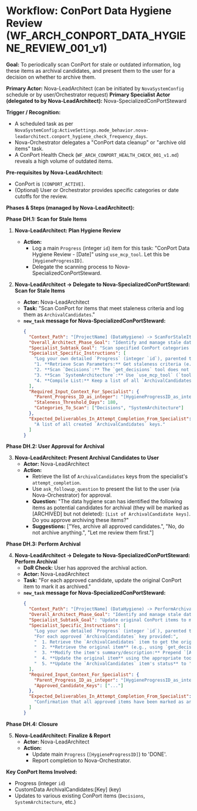 # Workflow: ConPort Data Hygiene Review (WF_ARCH_CONPORT_DATA_HYGIENE_REVIEW_001_v1)

**Goal:** To periodically scan ConPort for stale or outdated information, log these items as archival candidates, and present them to the user for a decision on whether to archive them.

**Primary Actor:** Nova-LeadArchitect (can be initiated by `NovaSystemConfig` schedule or by user/Orchestrator request)
**Primary Specialist Actor (delegated to by Nova-LeadArchitect):** Nova-SpecializedConPortSteward

**Trigger / Recognition:**
- A scheduled task as per `NovaSystemConfig:ActiveSettings.mode_behavior.nova-leadarchitect.conport_hygiene_check_frequency_days`.
- Nova-Orchestrator delegates a "ConPort data cleanup" or "archive old items" task.
- A ConPort Health Check (`WF_ARCH_CONPORT_HEALTH_CHECK_001_v1.md`) reveals a high volume of outdated items.

**Pre-requisites by Nova-LeadArchitect:**
- ConPort is `[CONPORT_ACTIVE]`.
- (Optional) User or Orchestrator provides specific categories or date cutoffs for the review.

**Phases & Steps (managed by Nova-LeadArchitect):**

**Phase DH.1: Scan for Stale Items**

1.  **Nova-LeadArchitect: Plan Hygiene Review**
    *   **Action:**
        *   Log a main `Progress` (integer `id`) item for this task: "ConPort Data Hygiene Review - [Date]" using `use_mcp_tool`. Let this be `[HygieneProgressID]`.
        *   Delegate the scanning process to Nova-SpecializedConPortSteward.

2.  **Nova-LeadArchitect -> Delegate to Nova-SpecializedConPortSteward: Scan for Stale Items**
    *   **Actor:** Nova-LeadArchitect
    *   **Task:** "Scan ConPort for items that meet staleness criteria and log them as `ArchivalCandidates`."
    *   **`new_task` message for Nova-SpecializedConPortSteward:**
        ```json
        {
          "Context_Path": "[ProjectName] (DataHygiene) -> ScanForStaleItems (ConPortSteward)",
          "Overall_Architect_Phase_Goal": "Identify and manage stale data in ConPort.",
          "Specialist_Subtask_Goal": "Scan specified ConPort categories for items older than a defined threshold and log them as `ArchivalCandidates`.",
          "Specialist_Specific_Instructions": [
            "Log your own detailed `Progress` (integer `id`), parented to `[HygieneProgressID_as_integer]`, using `use_mcp_tool`.",
            "1. **Retrieve Scan Parameters:** Get staleness criteria (e.g., `staleness_threshold_days: 180`) from `NovaSystemConfig:ActiveSettings.data_hygiene_policy` or use defaults provided by LeadArchitect.",
            "2. **Scan `Decisions`:** The `get_decisions` tool does not support date filtering. Therefore, you must use `use_mcp_tool` (`tool_name: 'get_decisions'`, `arguments: {\"workspace_id\": \"ACTUAL_WORKSPACE_ID\"}`) to retrieve ALL decisions. Then, iterate through the results and filter them locally in your logic to identify decisions with a `timestamp` older than the threshold. For each stale decision, log a new `CustomData ArchivalCandidates` entry. The `key` should be `Decision_[ID]` and the `value` should be a JSON object: `{\"original_item_type\": \"decision\", \"original_item_id\": \"[ID]\", \"reason\": \"Decision logged over [X] days ago and has no recent links.\", \"status\": \"candidate\"}`. Use `use_mcp_tool` with `tool_name: 'log_custom_data'` to log this.",
            "3. **Scan `SystemArchitecture`:** Use `use_mcp_tool` (`tool_name: 'get_custom_data'`, `arguments: {\"workspace_id\": \"ACTUAL_WORKSPACE_ID\", \"category\": \"SystemArchitecture\"}`) to get all architecture items. Check their `last_updated_timestamp` (if available in value) against the threshold. For each stale item, log a corresponding `ArchivalCandidates` entry.",
            "4. **Compile List:** Keep a list of all `ArchivalCandidates` keys you have created."
          ],
          "Required_Input_Context_For_Specialist": {
            "Parent_Progress_ID_as_integer": "[HygieneProgressID_as_integer]",
            "Staleness_Threshold_Days": 180,
            "Categories_To_Scan": ["Decisions", "SystemArchitecture"]
          },
          "Expected_Deliverables_In_Attempt_Completion_From_Specialist": [
            "A list of all created `ArchivalCandidates` keys."
          ]
        }
        ```

**Phase DH.2: User Approval for Archival**

3.  **Nova-LeadArchitect: Present Archival Candidates to User**
    *   **Actor:** Nova-LeadArchitect
    *   **Action:**
        *   Retrieve the list of `ArchivalCandidates` keys from the specialist's `attempt_completion`.
        *   Use `ask_followup_question` to present the list to the user (via Nova-Orchestrator) for approval.
        *   **Question:** "The data hygiene scan has identified the following items as potential candidates for archival (they will be marked as [ARCHIVED] but not deleted): `[List of ArchivalCandidate keys]`. Do you approve archiving these items?"
        *   **Suggestions:** ["Yes, archive all approved candidates.", "No, do not archive anything.", "Let me review them first."]

**Phase DH.3: Perform Archival**

4.  **Nova-LeadArchitect -> Delegate to Nova-SpecializedConPortSteward: Perform Archival**
    *   **DoR Check:** User has approved the archival action.
    *   **Actor:** Nova-LeadArchitect
    *   **Task:** "For each approved candidate, update the original ConPort item to mark it as archived."
    *   **`new_task` message for Nova-SpecializedConPortSteward:**
        ```json
        {
          "Context_Path": "[ProjectName] (DataHygiene) -> PerformArchival (ConPortSteward)",
          "Overall_Architect_Phase_Goal": "Identify and manage stale data in ConPort.",
          "Specialist_Subtask_Goal": "Update original ConPort items to mark them as archived.",
          "Specialist_Specific_Instructions": [
            "Log your own detailed `Progress` (integer `id`), parented to `[HygieneProgressID_as_integer]`, using `use_mcp_tool`.",
            "For each approved `ArchivalCandidates` key provided:",
            "  1. Retrieve the `ArchivalCandidates` item to get the original item's type and ID/key.",
            "  2. **Retrieve the original item** (e.g., using `get_decisions` for a decision, `get_custom_data` for a SystemArchitecture item).",
            "  3. **Modify the item's summary/description:** Prepend `[ARCHIVED ON YYYY-MM-DD]` to the existing summary or description text.",
            "  4. **Update the original item** using the appropriate tool. For a Decision, use `log_decision`, providing the original `decision_id` and the updated summary. For CustomData, use `log_custom_data` to overwrite the key with the updated value object.",
            "  5. **Update the `ArchivalCandidates` item's status** to 'archived' using `get_custom_data` followed by `log_custom_data`."
          ],
          "Required_Input_Context_For_Specialist": {
            "Parent_Progress_ID_as_integer": "[HygieneProgressID_as_integer]",
            "Approved_Candidate_Keys": ["..."]
          },
          "Expected_Deliverables_In_Attempt_Completion_From_Specialist": [
            "Confirmation that all approved items have been marked as archived."
          ]
        }
        ```

**Phase DH.4: Closure**

5.  **Nova-LeadArchitect: Finalize & Report**
    *   **Actor:** Nova-LeadArchitect
    *   **Action:**
        *   Update main `Progress` (`[HygieneProgressID]`) to 'DONE'.
        *   Report completion to Nova-Orchestrator.

**Key ConPort Items Involved:**
- Progress (integer `id`)
- CustomData ArchivalCandidates:[Key] (key)
- Updates to various existing ConPort items (`Decisions`, `SystemArchitecture`, etc.)
